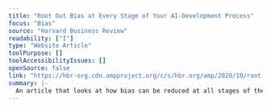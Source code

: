 ```yaml
---
title: "Root Out Bias at Every Stage of Your AI-Development Process"
focus: "Bias"
source: "Harvard Business Review"
readability: ["I"]
type: "Website Article"
toolPurpose: []
toolAccessibilityIssues: []
openSource: false
link: "https://hbr-org.cdn.ampproject.org/c/s/hbr.org/amp/2020/10/root-out-bias-at-every-stage-of-your-ai-development-process"
summary: |-
  An article that looks at how bias can be reduced at all stages of the development process, from pre-processing to post-processing, that can help create fairer AI and machine learning algorithms. 
---
```


